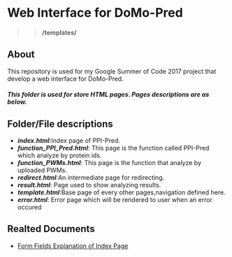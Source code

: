 # Web Interface for DoMo-Pred 
>> #### /templates/
## About

This repository is used for my Google Summer of Code 2017 project that develop a web interface for DoMo-Pred.


##### This folder is used for store HTML pages. Pages descriptions are as below.

## Folder/File descriptions
- **_index.html_**:Index page of PPI-Pred.
- **_function_PPI_Pred.html_**: This page is the function called PPI-Pred which analyze by protein ids.
- **_function_PWMs.html_**: This page is the function that analyze by uploaded PWMs.
- **_redirect.html_**:An intermediate page for redirecting.
- **_result.html_**: Page used to show analyzing results.
- **_template.html_**:Base page of every other pages,navigation defined here.
- **_error.html_**: Error page which will be rendered to user when an error occured

## Realted Documents

* [Form Fields Explanation of Index Page](https://docs.google.com/document/d/1opbw0VTqNEV7JnySd5dszzyOQ1pYwvu2cA7NMUC7_Uk/edit?usp=sharing)